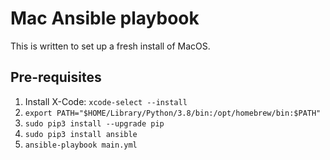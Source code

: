 # Mac Ansible playbook
This is written to set up a fresh install of MacOS.

## Pre-requisites
1. Install X-Code: `xcode-select --install`
2. `export PATH="$HOME/Library/Python/3.8/bin:/opt/homebrew/bin:$PATH"`
3. `sudo pip3 install --upgrade pip`
4. `sudo pip3 install ansible`
5. `ansible-playbook main.yml`